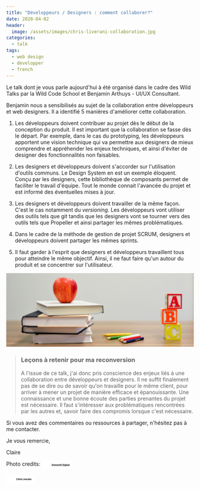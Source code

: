 ```yaml
---
title: "Développeurs / Designers : comment collaborer?"
date: 2020-04-02
header:
  image: /assets/images/chris-liverani-collaboration.jpg
categories:
  - talk
tags: 
  - web design
  - developper 
  - french
---
```


Le talk dont je vous parle aujourd'hui à été organisé dans le cadre des Wild Talks par la Wild Code School et Benjamin Arthuys - UI/UX Consultant.

Benjamin nous a sensibilisés au sujet de la collaboration entre développeurs et web designers. Il a identifié 5 manières d'améliorer cette collaboration.

1. Les développeurs doivent contribuer au projet dès le début de la conception du produit. Il est important que la collaboration se fasse dès le départ. Par exemple, dans le cas du prototyping, les développeurs apportent une vision technique qui va permettre aux designers de mieux comprendre et appréhender les enjeux techniques, et ainsi d'éviter de designer des fonctionnalités non faisables.

2. Les designers et développeurs doivent s'accorder sur l'utilisation d'outils communs. Le Design System en est un exemple éloquent. Conçu par les designers, cette bibliothèque de composants permet de faciliter le travail d'équipe. Tout le monde connait l'avancée du projet et est informé des éventuelles mises à jour.

3. Les designers et développeurs doivent travailler de la même façon. 
C'est le cas notamment du *versioning*. Les développeurs vont utiliser des outils tels que git tandis que les designers vont se tourner vers des outils tels que Propeller et ainsi partager les mêmes problématiques. 

4. Dans le cadre de la méthode de gestion de projet SCRUM, designers et développeurs doivent partager les mêmes sprints. 

5. Il faut garder à l'esprit que designers et développeurs travaillent tous pour atteindre le même objectif. Ainsi, il ne faut faire qu'un autour du produit et se concentrer sur l'utilisateur.

<img src="/assets/images/element5-teaching.jpg" alt="red apple fruit on four pyle books"  class="align-center" />

> ### Leçons à retenir pour ma reconversion
>
> A l'issue de ce talk, j'ai donc pris conscience des enjeux liés à une collaboration entre développeurs et designers. 
Il ne suffit finalement pas de se dire ou de savoir qu'on travaille pour le même client, pour arriver à mener un projet de manière efficace et épanouissante. 
Une connaissance et une bonne écoute des parties prenantes du projet est nécessaire. Il faut s'intéresser aux problématiques rencontrées par les autres et, savoir faire des compromis lorsque c'est nécessaire.


Si vous avez des commentaires ou ressources à partager, n'hésitez pas à me contacter. 

Je vous remercie,

Claire

<div>
Photo credits:
<a style="background-color:white;color:black;text-decoration:none;padding:4px 6px;font-family:-apple-system, BlinkMacSystemFont, &quot;San Francisco&quot;, &quot;Helvetica Neue&quot;, Helvetica, Ubuntu, Roboto, Noto, &quot;Segoe UI&quot;, Arial, sans-serif;font-size:6px;font-weight:bold;line-height:1.2;display:inline-block;border-radius:3px" href="https://unsplash.com/@element5digital?utm_medium=referral&amp;utm_campaign=photographer-credit&amp;utm_content=creditBadge" target="_blank" rel="noopener noreferrer" title="Download free do whatever you want high-resolution photos from Element5 Digital"><span style="display:inline-block;padding:2px 3px"><svg xmlns="http://www.w3.org/2000/svg" style="height:12px;width:auto;position:relative;vertical-align:middle;top:-2px;fill:white" viewBox="0 0 32 32"><title>unsplash-logo</title><path d="M10 9V0h12v9H10zm12 5h10v18H0V14h10v9h12v-9z"></path></svg></span><span style="display:inline-block;padding:2px 3px">Element5 Digital</span></a>

<a style="background-color:white;color:black;text-decoration:none;padding:4px 6px;font-family:-apple-system, BlinkMacSystemFont, &quot;San Francisco&quot;, &quot;Helvetica Neue&quot;, Helvetica, Ubuntu, Roboto, Noto, &quot;Segoe UI&quot;, Arial, sans-serif;font-size:6px;font-weight:bold;line-height:1.2;display:inline-block;border-radius:3px" href="https://unsplash.com/@chrisliverani?utm_medium=referral&amp;utm_campaign=photographer-credit&amp;utm_content=creditBadge" target="_blank" rel="noopener noreferrer" title="Download free do whatever you want high-resolution photos from Chris Liverani"><span style="display:inline-block;padding:2px 3px"><svg xmlns="http://www.w3.org/2000/svg" style="height:12px;width:auto;position:relative;vertical-align:middle;top:-2px;fill:white" viewBox="0 0 32 32"><title>unsplash-logo</title><path d="M10 9V0h12v9H10zm12 5h10v18H0V14h10v9h12v-9z"></path></svg></span><span style="display:inline-block;padding:2px 3px">Chris Liverani</span></a>

</div>